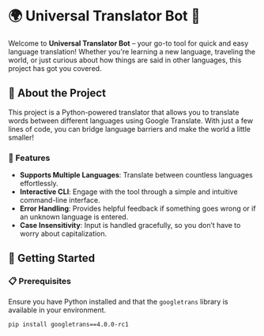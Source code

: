 # 🌍 Universal Translator Bot 🚀

Welcome to **Universal Translator Bot** – your go-to tool for quick and easy language translation! Whether you're learning a new language, traveling the world, or just curious about how things are said in other languages, this project has got you covered. 

## 🧠 About the Project

This project is a Python-powered translator that allows you to translate words between different languages using Google Translate. With just a few lines of code, you can bridge language barriers and make the world a little smaller!

### 🌟 Features
- **Supports Multiple Languages**: Translate between countless languages effortlessly.
- **Interactive CLI**: Engage with the tool through a simple and intuitive command-line interface.
- **Error Handling**: Provides helpful feedback if something goes wrong or if an unknown language is entered.
- **Case Insensitivity**: Input is handled gracefully, so you don’t have to worry about capitalization.
  
## 🚀 Getting Started

### 📋 Prerequisites

Ensure you have Python installed and that the `googletrans` library is available in your environment.

```bash
pip install googletrans==4.0.0-rc1
